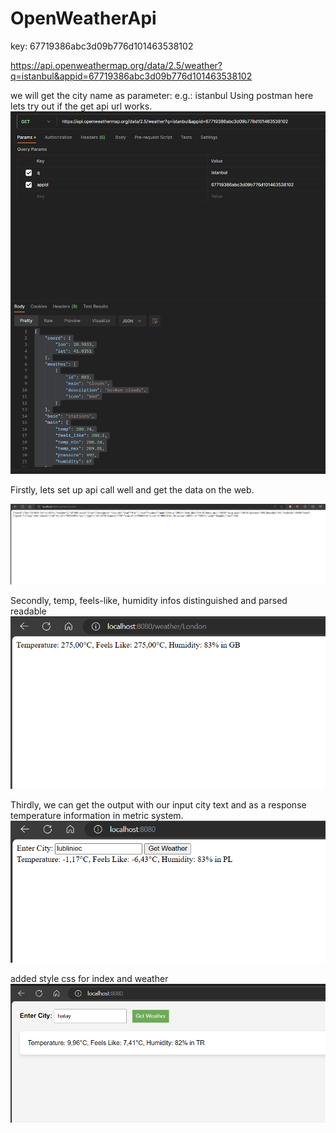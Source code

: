 # OpenWeatherApi


key: 67719386abc3d09b776d101463538102

https://api.openweathermap.org/data/2.5/weather?q=istanbul&appid=67719386abc3d09b776d101463538102

we will get the city name as parameter: e.g.: istanbul
Using postman here lets try out if the get api url works.
![img.png](img.png)

Firstly, lets set up api call well and get the data on the web.

![img_1.png](img_1.png)

Secondly, temp, feels-like, humidity infos distinguished and parsed readable
![img_2.png](img_2.png)

Thirdly, we can get the output with our input city text and as a response temperature
information in metric system.
![img_3.png](img_3.png)

added style css for index and weather
![img_4.png](img_4.png)

